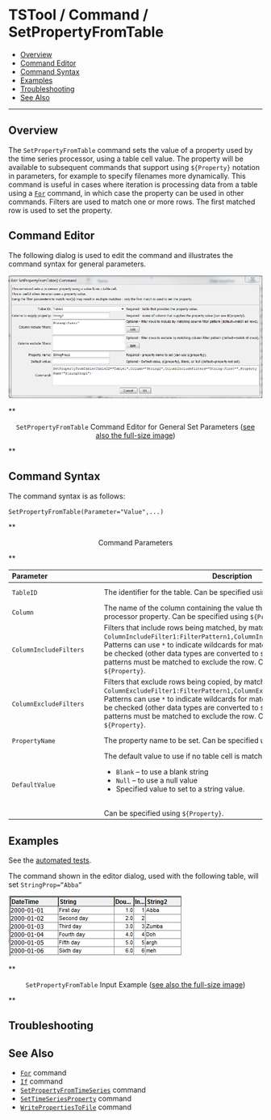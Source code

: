 # TSTool / Command / SetPropertyFromTable #

* [Overview](#overview)
* [Command Editor](#command-editor)
* [Command Syntax](#command-syntax)
* [Examples](#examples)
* [Troubleshooting](#troubleshooting)
* [See Also](#see-also)

-------------------------

## Overview ##

The `SetPropertyFromTable` command sets the value of a property used by the time series processor,
using a table cell value.  The property will be available to subsequent
commands that support using `${Property}` notation in parameters,
for example to specify filenames more dynamically.
This command is useful in cases where iteration is processing data from a table using a
[`For`](../For/For.md) command, in which case the property can be used in other commands.
Filters are used to match one or more rows.  The first matched row is used to set the property.

## Command Editor ##

The following dialog is used to edit the command and illustrates the command syntax for general parameters.

![SetPropertyFromTable](SetPropertyFromTable.png)

**<p style="text-align: center;">
`SetPropertyFromTable` Command Editor for General Set Parameters (<a href="../SetPropertyFromTable.png">see also the full-size image</a>)
</p>**

## Command Syntax ##

The command syntax is as follows:

```text
SetPropertyFromTable(Parameter="Value",...)
```
**<p style="text-align: center;">
Command Parameters
</p>**

| **Parameter**&nbsp;&nbsp;&nbsp;&nbsp;&nbsp;&nbsp;&nbsp;&nbsp;&nbsp;&nbsp;&nbsp;&nbsp;&nbsp;&nbsp;&nbsp;&nbsp;&nbsp;&nbsp;&nbsp;&nbsp;&nbsp;&nbsp;&nbsp;&nbsp;&nbsp;&nbsp; | **Description** | **Default**&nbsp;&nbsp;&nbsp;&nbsp;&nbsp;&nbsp;&nbsp;&nbsp;&nbsp;&nbsp; |
| --------------|-----------------|----------------- |
|`TableID`|The identifier for the table.  Can be specified using `${Property}`.|None – must be specified.|
|`Column`|The name of the column containing the value that will be used to set the processor property.   Can be specified using `${Property}`.|None – must be specified.|
|`ColumnIncludeFilters`|Filters that include rows being matched, by matching column values:<br>`ColumnIncludeFilter1:FilterPattern1,ColumnIncludeFilter2:FilterPattern2`<br>Patterns can use `*` to indicate wildcards for matches.  Only string values can be checked (other data types are converted to strings for comparison).  All patterns must be matched to exclude the row.  Can be specified using `${Property}`.|All rows are matched.|
|`ColumnExcludeFilters`|Filters that exclude rows being copied, by matching column values:<br>`ColumnExcludeFilter1:FilterPattern1,ColumnExcludeFilter2:FilterPattern2`<br>Patterns can use `*` to indicate wildcards for matches.  Only string values can be checked (other data types are converted to strings for comparison).  All patterns must be matched to exclude the row.  Can be specified using `${Property}`.|All rows are matched.|
|`PropertyName`|The property name to be set.  Can be specified using `${Property}`.|None – must be specified.|
|`DefaultValue`|The default value to use if no table cell is matched:<br><ul><li>`Blank` – to use a blank string</li><li>`Null` – to use a null value</li><li>Specified value to set to a string value.</li></ul><br>Can be specified using `${Property}`.|Property is set to null.|

## Examples ##

See the [automated tests](https://github.com/OpenCDSS/cdss-app-tstool-test/tree/master/test/regression/commands/general/SetPropertyFromTable).

The command shown in the editor dialog, used with the following table, will set `StringProp=“Abba”`

![SetPropertyFromTable table](SetPropertyFromTable_table.png)

**<p style="text-align: center;">
`SetPropertyFromTable` Input Example (<a href="../SetPropertyFromTable_table.png">see also the full-size image</a>)
</p>**

## Troubleshooting ##

## See Also ##

* [`For`](../For/For.md) command
* [`If`](../If/If.md) command
* [`SetPropertyFromTimeSeries`](../SetPropertyFromTimeSeries/SetPropertyFromTimeSeries.md) command
* [`SetTimeSeriesProperty`](../SetTimeSeriesProperty/SetTimeSeriesProperty.md) command
* [`WritePropertiesToFile`](../WritePropertiesToFile/WritePropertiesToFile.md) command
